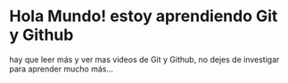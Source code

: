 # Hola Mundo! estoy aprendiendo Git y Github
hay que leer más y ver mas videos de Git y Github, no dejes de investigar para aprender mucho más...
